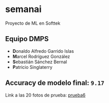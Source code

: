 # semanai
Proyecto de ML en Softtek
## Equipo DMPS

* **D**onaldo Alfredo Garrido Islas
* **M**arcel Rodríguez González
* **S**ebastián Sánchez Bernal
* **P**atricio Singlaterry
## Accuracy de modelo final: `9.17`
Link a las 20 fotos de prueba: [prueba6](https://github.com/MarcelRG/semanai/tree/master/Dia4/prueba6)
